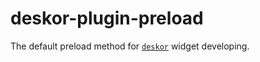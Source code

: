 # deskor-plugin-preload

The default preload method for [`deskor`](https://github.com/oxidevs/deskor) widget developing.
